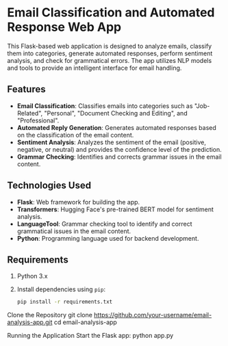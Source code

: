 # Email Classification and Automated Response Web App

This Flask-based web application is designed to analyze emails, classify them into categories, generate automated responses, perform sentiment analysis, and check for grammatical errors. The app utilizes NLP models and tools to provide an intelligent interface for email handling.

## Features

- **Email Classification**: Classifies emails into categories such as "Job-Related", "Personal", "Document Checking and Editing", and "Professional".
- **Automated Reply Generation**: Generates automated responses based on the classification of the email content.
- **Sentiment Analysis**: Analyzes the sentiment of the email (positive, negative, or neutral) and provides the confidence level of the prediction.
- **Grammar Checking**: Identifies and corrects grammar issues in the email content.

## Technologies Used

- **Flask**: Web framework for building the app.
- **Transformers**: Hugging Face's pre-trained BERT model for sentiment analysis.
- **LanguageTool**: Grammar checking tool to identify and correct grammatical issues in the email content.
- **Python**: Programming language used for backend development.

## Requirements

1. Python 3.x
2. Install dependencies using `pip`:

   ```bash
   pip install -r requirements.txt


Clone the Repository
git clone https://github.com/your-username/email-analysis-app.git
cd email-analysis-app

Running the Application
Start the Flask app:
python app.py

